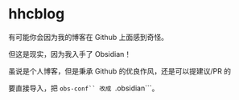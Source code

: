 # hhcblog

有可能你会因为我的博客在 Github 上面感到奇怪。

但这是现实，因为我入手了 Obsidian！

虽说是个人博客，但是秉承 Github 的优良作风，还是可以提建议/PR 的

要直接导入，把 ```obs-conf`` 改成 ```.obsidian```。
